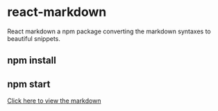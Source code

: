 # react-markdown
React markdown a npm package converting the markdown syntaxes to beautiful snippets.

## npm install
## npm start

<a href="https://hungry-euclid-b061ee.netlify.app/">Click here to view the markdown</a>
